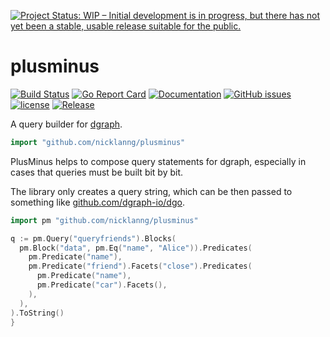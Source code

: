 [![Project Status: WIP – Initial development is in progress, but there has not yet been a stable, usable release suitable for the public.](https://www.repostatus.org/badges/latest/wip.svg)](https://www.repostatus.org/#wip)

# plusminus

[![Build Status](https://github.com/nicklanng/plusminus/workflows/CI/badge.svg)](https://github.com/nicklanng/plusminus/actions?query=workflow%3ACI)
[![Go Report Card](https://goreportcard.com/badge/github.com/nicklanng/plusminus)](https://goreportcard.com/report/github.com/nicklanng/plusminus)
[![Documentation](https://godoc.org/github.com/nicklanng/plusminus?status.svg)](http://godoc.org/github.com/nicklanng/plusminus)
[![GitHub issues](https://img.shields.io/github/issues/nicklanng/plusminus.svg)](https://github.com/nicklanng/plusminus/issues)
[![license](https://img.shields.io/github/license/nicklanng/plusminus.svg?maxAge=2592000)](https://github.com/nicklanng/plusminus/LICENSE)
[![Release](https://img.shields.io/github/release/nicklanng/plusminus.svg?label=Release)](https://github.com/nicklanng/plusminus/releases)

A query builder for [dgraph](https://dgraph.io/).

```go
import "github.com/nicklanng/plusminus"
```

PlusMinus helps to compose query statements for dgraph, especially in cases that queries must be built bit by bit.

The library only creates a query string, which can be then passed to something like [github.com/dgraph-io/dgo](https://github.com/dgraph-io/dgo).

```go
import pm "github.com/nicklanng/plusminus"

q := pm.Query("queryfriends").Blocks(
  pm.Block("data", pm.Eq("name", "Alice")).Predicates(
    pm.Predicate("name"),
    pm.Predicate("friend").Facets("close").Predicates(
      pm.Predicate("name"),
      pm.Predicate("car").Facets(),
    ),
  ),
).ToString()
}
```
